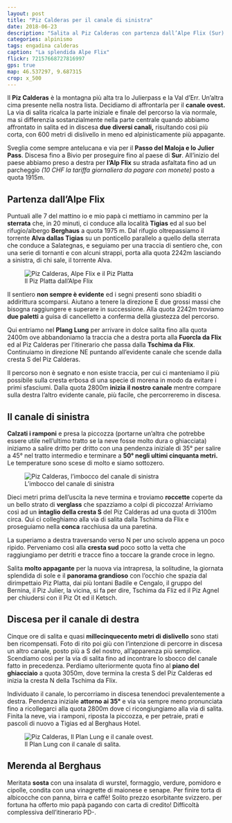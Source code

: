 ```yaml
---
layout: post
title: "Piz Calderas per il canale di sinistra"
date: 2018-06-23
description: "Salita al Piz Calderas con partenza dall’Alpe Flix (Sur) e il Plang Lung. Variante per il canale ovest di sinistra."
categories: alpinismo
tags: engadina calderas
caption: "La splendida Alpe Flix"
flickr: 72157668727816997
gps: true
map: 46.537297, 9.687315
crop: x_500
---
```



Il **Piz Calderas** è la montagna più alta tra lo Julierpass e la Val d’Err. Un’altra cima presente nella nostra lista. Decidiamo di affrontarla per il **canale ovest.** La via di salita ricalca la parte iniziale e finale del percorso la via normale, ma si differenzia sostanzialmente nella parte centrale quando abbiamo affrontato in salita ed in discesa **due diversi canali,** risultando così più corta, con 600 metri di dislivello in meno ed alpinisticamente più appagante.

Sveglia come sempre antelucana e via per il **Passo del Maloja e lo Julier Pass**. Discesa fino a Bivio per proseguire fino al paese di **Sur**. All’inizio del paese abbiamo preso a destra per **l’Alp Flix** su strada asfaltata fino ad un parcheggio *(10 CHF la tariffa giornaliera da pagare con monete)* posto a quota 1915m.

## Partenza dall’Alpe Flix

Puntuali alle 7 del mattino io e mio papà ci mettiamo in cammino per la **sterrata** che, in 20 minuti, ci conduce alla località **Tigias** ed al suo bel rifugio/albergo **Berghaus** a quota 1975 m. Dal rifugio oltrepassiamo il torrente **Alva dallas Tigias** su un ponticello parallelo a quello della sterrata che conduce a Salategnas, e seguiamo per una traccia di sentiero che, con una serie di tornanti e con alcuni strappi, porta alla quota 2242m lasciando a sinistra, di chi sale, il torrente Alva. 

<figure>
    <img src="https://farm1.staticflickr.com/833/28298329807_a27cfbf041_c.jpg" alt="Piz Calderas, Alpe Flix e il Piz Platta " /> 
    <figcaption>Il Piz Platta dall’Alpe Flix</figcaption>
</figure>

Il sentiero **non sempre è evidente** ed i segni presenti sono sbiaditi o addirittura scomparsi. Aiutano a tenere la direzione E due grossi massi che bisogna raggiungere e superare in successione. Alla quota 2242m troviamo **due paletti** a guisa di cancelletto a conferma della giustezza del percorso.

Qui entriamo nel **Plang Lung** per arrivare in dolce salita fino alla quota 2400m ove abbandoniamo la traccia che a destra porta alla **Fuorcla da Flix** ed al Piz Calderas per l’itinerario che passa dalla **Tschima da Flix**. Continuiamo in direzione NE puntando all’evidente canale che scende dalla cresta S del Piz Calderas. 

Il percorso non è segnato e non esiste traccia, per cui ci manteniamo il più possibile sulla cresta erbosa di una specie di morena in modo da evitare i primi sfasciumi. Dalla quota 2800m **inizia il nostro canale**  mentre compare sulla destra l’altro evidente canale, più facile, che percorreremo in discesa.

## Il canale di sinistra

**Calzati i ramponi** e presa la piccozza (portarne un’altra che potrebbe essere utile nell’ultimo tratto se la neve fosse molto dura o ghiacciata) iniziamo a salire dritto per dritto con una pendenza iniziale di 35° per salire a 45° nel tratto intermedio e terminare a **50° negli ultimi cinquanta metri.** Le temperature sono scese di molto e siamo sottozero. 

<figure>
    <img src="https://farm1.staticflickr.com/834/42263639355_b9285aed93_c.jpg" alt="Piz Calderas, l’imbocco del canale di sinistra" /> 
    <figcaption>L’imbocco del canale di sinistra</figcaption>
</figure>

Dieci metri prima dell’uscita la neve termina e troviamo **roccette** coperte da un bello strato di **verglass** che spazziamo a colpi di piccozza! Arriviamo così ad un **intaglio della cresta S** del Piz Calderas ad una quota di 3100m circa. Qui ci colleghiamo alla via di salita dalla Tschima da Flix e proseguiamo nella **conca** racchiusa da una paretina. 

La superiamo a destra traversando verso N per uno scivolo appena un poco ripido. Perveniamo così alla **cresta sud** poco sotto la vetta che raggiungiamo per detriti e tracce fino a toccare la grande croce in legno.

Salita **molto appagante** per la nuova via intrapresa, la solitudine, la giornata splendida di sole e il **panorama grandioso** con l’occhio che spazia dal dirimpettaio Piz Platta, dai più lontani Badile e Cengalo, il gruppo del Bernina, il Piz Julier, la vicina, si fa per dire, Tschima da Fliz ed il Piz Agnel per chiudersi con il Piz Ot ed il Ketsch.

## Discesa per il canale di destra

Cinque ore di salita e quasi **millecinquecento metri di dislivello** sono stati ben ricompensati. Foto di rito poi giù con l’intenzione di percorre in discesa un altro canale, posto più a S del nostro, all’apparenza più semplice. Scendiamo così per la via di salita fino ad incontrare lo sbocco del canale fatto in precedenza. Perdiamo ulteriormente quota fino al **piano del ghiacciaio** a quota 3050m, dove termina la cresta S del Piz Calderas ed inizia la cresta N della Tschima da Flix.

Individuato il canale, lo percorriamo in discesa tenendoci prevalentemente a destra. Pendenza iniziale **attorno ai 35°** e via via sempre meno pronunciata fino a ricollegarci alla quota 2800m dove ci ricongiungiamo alla via di salita. Finita la neve, via i ramponi, riposta la piccozza, e per petraie, prati e pascoli di nuovo a Tigias ed al Berghaus Hotel.

<figure>
    <img src="https://farm1.staticflickr.com/921/28298359407_561aa41b52_c.jpg" alt="Piz Calderas, Il Plan Lung e il canale ovest." /> 
    <figcaption>Il Plan Lung con il canale di salita.</figcaption>
</figure>

## Merenda al Berghaus
Meritata **sosta** con una insalata di wurstel, formaggio, verdure, pomidoro e cipolle, condita con una vinagrette di maionese e senape. Per finire torta di albicocche con panna, birra e caffè! Solito prezzo esorbitante svizzero. per fortuna ha offerto mio papà pagando con carta di credito! Difficoltà complessiva dell’itinerario PD-.